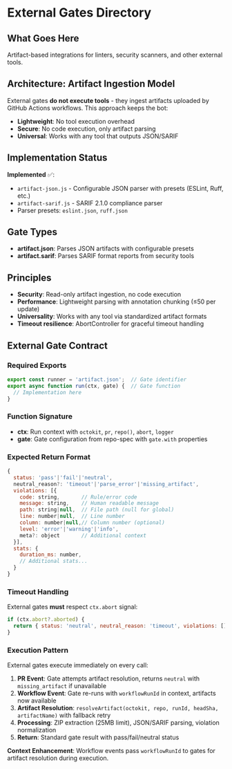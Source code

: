 # External Gates Directory

## What Goes Here
Artifact-based integrations for linters, security scanners, and other external tools.

## Architecture: Artifact Ingestion Model
External gates **do not execute tools** - they ingest artifacts uploaded by GitHub Actions workflows. This approach keeps the bot:
- **Lightweight**: No tool execution overhead
- **Secure**: No code execution, only artifact parsing
- **Universal**: Works with any tool that outputs JSON/SARIF

## Implementation Status
**Implemented** ✅:
- `artifact-json.js` - Configurable JSON parser with presets (ESLint, Ruff, etc.)
- `artifact-sarif.js` - SARIF 2.1.0 compliance parser  
- Parser presets: `eslint.json`, `ruff.json`

## Gate Types
- **artifact.json**: Parses JSON artifacts with configurable presets
- **artifact.sarif**: Parses SARIF format reports from security tools

## Principles
- **Security**: Read-only artifact ingestion, no code execution
- **Performance**: Lightweight parsing with annotation chunking (≤50 per update)
- **Universality**: Works with any tool via standardized artifact formats
- **Timeout resilience**: AbortController for graceful timeout handling

## External Gate Contract

### Required Exports
```javascript
export const runner = 'artifact.json';  // Gate identifier
export async function run(ctx, gate) {  // Gate function
  // Implementation here
}
```

### Function Signature
- **ctx**: Run context with `octokit`, `pr`, `repo()`, `abort`, `logger`
- **gate**: Gate configuration from repo-spec with `gate.with` properties

### Expected Return Format
```javascript
{
  status: 'pass'|'fail'|'neutral',
  neutral_reason?: 'timeout'|'parse_error'|'missing_artifact',
  violations: [{
    code: string,       // Rule/error code
    message: string,    // Human readable message
    path: string|null,  // File path (null for global)
    line: number|null,  // Line number
    column: number|null,// Column number (optional)
    level: 'error'|'warning'|'info',
    meta?: object       // Additional context
  }],
  stats: {
    duration_ms: number,
    // Additional stats...
  }
}
```

### Timeout Handling
External gates **must** respect `ctx.abort` signal:
```javascript
if (ctx.abort?.aborted) {
  return { status: 'neutral', neutral_reason: 'timeout', violations: [], stats: {} };
}
```

### Execution Pattern
External gates execute immediately on every call:
1. **PR Event**: Gate attempts artifact resolution, returns `neutral` with `missing_artifact` if unavailable
2. **Workflow Event**: Gate re-runs with `workflowRunId` in context, artifacts now available
3. **Artifact Resolution**: `resolveArtifact(octokit, repo, runId, headSha, artifactName)` with fallback retry
4. **Processing**: ZIP extraction (25MB limit), JSON/SARIF parsing, violation normalization
5. **Return**: Standard gate result with pass/fail/neutral status

**Context Enhancement**: Workflow events pass `workflowRunId` to gates for artifact resolution during execution.